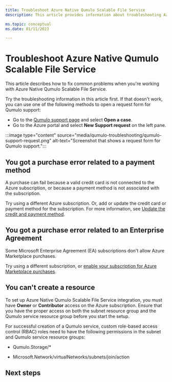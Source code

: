 ```yaml
---
title: Troubleshoot Azure Native Qumulo Scalable File Service
description: This article provides information about troubleshooting Azure Native Qumulo Scalable File Service.

ms.topic: conceptual
ms.date: 01/11/2023

---
```


# Troubleshoot Azure Native Qumulo Scalable File Service

This article describes how to fix common problems when you're working with Azure Native Qumulo Scalable File Service.

Try the troubleshooting information in this article first. If that doesn't work, you can use one of the following methods to open a request form for Qumulo support:

- Go to the [Qumulo support page](https://aka.ms/partners/Qumulo/Support) and select **Open a case**.
- Go to the Azure portal and select **New Support request** on the left pane.

:::image type="content" source="media/qumulo-troubleshooting/qumulo-support-request.png" alt-text="Screenshot that shows a request form for Qumulo support.":::

## You got a purchase error related to a payment method

A purchase can fail because a valid credit card is not connected to the Azure subscription, or because a payment method is not associated with the subscription.

Try using a different Azure subscription. Or, add or update the credit card or payment method for the subscription. For more information, see [Update the credit and payment method](/azure/cost-management-billing/manage/change-credit-card).

## You got a purchase error related to an Enterprise Agreement

Some Microsoft Enterprise Agreement (EA) subscriptions don't allow Azure Marketplace purchases.

Try using a different subscription, or [enable your subscription for Azure Marketplace purchases](/azure/cost-management-billing/manage/ea-azure-marketplace#enabling-azure-marketplace-purchases).

## You can't create a resource

To set up Azure Native Qumulo Scalable File Service integration, you must have **Owner** or **Contributor** access on the Azure subscription. Ensure that you have the proper access on both the subnet resource group and the Qumulo service resource group before you start the setup.

For successful creation of a Qumulo service, custom role-based access control (RBAC) roles need to have the following permissions in the subnet and Qumulo service resource groups:

  - Qumulo.Storage/\*

  - Microsoft.Network/virtualNetworks/subnets/join/action

## Next steps
